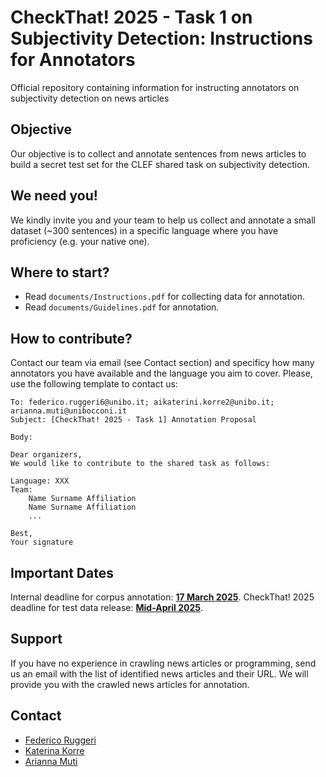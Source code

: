# CheckThat! 2025 - Task 1 on Subjectivity Detection: Instructions for Annotators
Official repository containing information for instructing annotators on subjectivity detection on news articles


## Objective

Our objective is to collect and annotate sentences from news articles to build a secret test set for the CLEF shared task
on subjectivity detection.

## We need you!

We kindly invite you and your team to help us collect and annotate a small dataset (~300 sentences) in a specific language where you have proficiency (e.g. your native one).

## Where to start?

- Read `documents/Instructions.pdf` for collecting data for annotation.
- Read `documents/Guidelines.pdf` for annotation.

## How to contribute?

Contact our team via email (see Contact section) and specificy how many annotators you have available and the language you aim to cover.
Please, use the following template to contact us:

```
To: federico.ruggeri6@unibo.it; aikaterini.korre2@unibo.it; arianna.muti@unibocconi.it
Subject: [CheckThat! 2025 - Task 1] Annotation Proposal

Body:

Dear organizers,
We would like to contribute to the shared task as follows:

Language: XXX
Team: 
	Name Surname Affiliation
	Name Surname Affiliation
	...

Best,
Your signature
```

## Important Dates
Internal deadline for corpus annotation: <b><u>17 March 2025</u></b>.
CheckThat! 2025 deadline for test data release: <b><u>Mid-April 2025</u></b>.

## Support
If you have no experience in crawling news articles or programming, send us an email with the list of identified news articles and their URL. 
We will provide you with the crawled news articles for annotation.

## Contact

- [Federico Ruggeri](mailto:federico.ruggeri6@unibo.it)
- [Katerina Korre](mailto:aikaterini.korre2@unibo.it)
- [Arianna Muti](mailto:arianna.muti@unibocconi.it)
